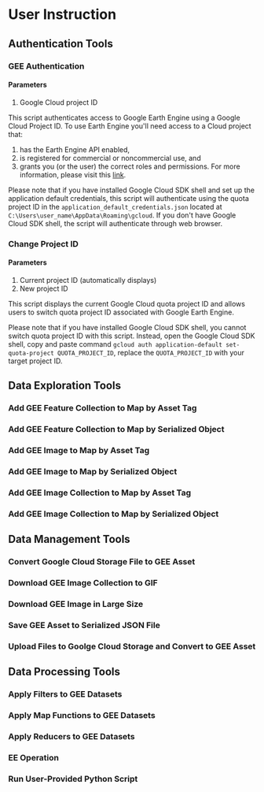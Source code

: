 # User Instruction

## Authentication Tools

### GEE Authentication

#### Parameters
 1. Google Cloud project ID

This script authenticates access to Google Earth Engine using a Google Cloud Project ID. To use Earth Engine you'll need access to a Cloud project that:
1.	has the Earth Engine API enabled,
2.	is registered for commercial or noncommercial use, and
3.	grants you (or the user) the correct roles and permissions.
For more information, please visit this [link](https://developers.google.com/earth-engine/guides/access). 

Please note that if you have installed Google Cloud SDK shell and set up the application default credentials, this script will authenticate using the quota project ID in the `application_default_credentials.json` located at `C:\Users\user_name\AppData\Roaming\gcloud`. If you don't have Google Cloud SDK shell, the script will authenticate through web browser.   

### Change Project ID 

#### Parameters
 1. Current project ID (automatically displays)
 2. New project ID

This script displays the current Google Cloud quota project ID and allows users to switch quota project ID associated with Google Earth Engine.

Please note that if you have installed Google Cloud SDK shell, you cannot switch quota project ID with this script. Instead, open the Google Cloud SDK shell, copy and paste command `gcloud auth application-default set-quota-project QUOTA_PROJECT_ID`, replace the `QUOTA_PROJECT_ID` with your target project ID.  


## Data Exploration Tools 

### Add GEE Feature Collection to Map by Asset Tag
### Add GEE Feature Collection to Map by Serialized Object 
### Add GEE Image to Map by Asset Tag
### Add GEE Image to Map by Serialized Object
### Add GEE Image Collection to Map by Asset Tag
### Add GEE Image Collection to Map by Serialized Object

## Data Management Tools

### Convert Google Cloud Storage File to GEE Asset
### Download GEE Image Collection to GIF
### Download GEE Image in Large Size
### Save GEE Asset to Serialized JSON File
### Upload Files to Goolge Cloud Storage and Convert to GEE Asset

## Data Processing Tools

### Apply Filters to GEE Datasets
### Apply Map Functions to GEE Datasets
### Apply Reducers to GEE Datasets
### EE Operation
### Run User-Provided Python Script